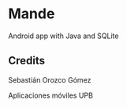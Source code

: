 # Mande

Android app with Java and SQLite

## Credits

Sebastián Orozco Gómez

Aplicaciones móviles UPB
